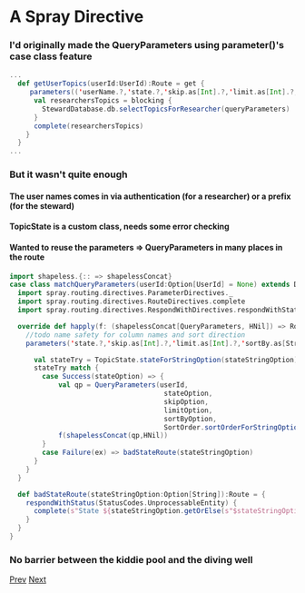 # A Spray Directive

### I'd originally made the QueryParameters using parameter()'s case class feature

```Scala
...
  def getUserTopics(userId:UserId):Route = get {
     parameters(('userName.?,'state.?,'skip.as[Int].?,'limit.as[Int].?,'sortBy.as[String].?,'sortDirection.as[String].?).as[QueryParameters]) {queryParameters =>
      val researchersTopics = blocking {
        StewardDatabase.db.selectTopicsForResearcher(queryParameters)
      }
      complete(researchersTopics)
    }
  }
...
```

### But it wasn't quite enough
#### The user names comes in via authentication (for a researcher) or a prefix (for the steward)
#### TopicState is a custom class, needs some error checking
#### Wanted to reuse the parameters => QueryParameters in many places in the route

```Scala
import shapeless.{:: => shapelessConcat}
case class matchQueryParameters(userId:Option[UserId] = None) extends Directive[QueryParameters shapelessConcat HNil] {
  import spray.routing.directives.ParameterDirectives._
  import spray.routing.directives.RouteDirectives.complete
  import spray.routing.directives.RespondWithDirectives.respondWithStatus

  override def happly(f: (shapelessConcat[QueryParameters, HNil]) => Route): Route = {
    //todo name safety for column names and sort direction
    parameters('state.?,'skip.as[Int].?,'limit.as[Int].?,'sortBy.as[String].?,'sortDirection.as[String].?) { (stateStringOption,skipOption,limitOption,sortByOption,sortOption) =>

      val stateTry = TopicState.stateForStringOption(stateStringOption)
      stateTry match {
        case Success(stateOption) => {
            val qp = QueryParameters(userId,
                                      stateOption,
                                      skipOption,
                                      limitOption,
                                      sortByOption,
                                      SortOrder.sortOrderForStringOption(sortOption))
            f(shapelessConcat(qp,HNil))
        }
        case Failure(ex) => badStateRoute(stateStringOption)
      }
    }
  }

  def badStateRoute(stateStringOption:Option[String]):Route = {
    respondWithStatus(StatusCodes.UnprocessableEntity) {
      complete(s"State ${stateStringOption.getOrElse(s"$stateStringOption (stateStringOption should never be None at this point)")} unknown. Please specify one of ${TopicState.namesToStates.keySet}")
    }
  }
}
```
### No barrier between the kiddie pool and the diving well

[Prev](Spray-Route.md) [Next](WrapUp.md)